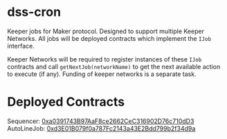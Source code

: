# dss-cron

Keeper jobs for Maker protocol. Designed to support multiple Keeper Networks. All jobs will be deployed contracts which implement the `IJob` interface.

Keeper Networks will be required to register instances of these `IJob` contracts and call `getNextJob(networkName)` to get the next available action to execute (if any). Funding of keeper networks is a separate task.

# Deployed Contracts

Sequencer: [0xa0391743B97AaF8ce2662CeC316902D76c710dD3](https://etherscan.io/address/0xa0391743b97aaf8ce2662cec316902d76c710dd3#code)
AutoLineJob: [0xd3E01B079f0a787Fc2143a43E2Bdd799b2f34d9a](https://etherscan.io/address/0xd3E01B079f0a787Fc2143a43E2Bdd799b2f34d9a#code)
